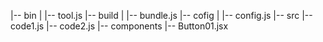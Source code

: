 |-- bin
    |   |-- tool.js
    |-- build
    |   |-- bundle.js
    |-- cofig
    |   |-- config.js
    |-- src
        |-- code1.js
        |-- code2.js
        |-- components
            |-- Button01.jsx

